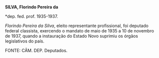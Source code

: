 **SILVA, Florindo Pereira da**

\*dep. fed. prof. 1935-1937.

*Florindo Pereira da Silva*, eleito representante profissional, foi
deputado federal classista, exercendo o mandato de maio de 1935 a 10 de
novembro de 1937, quando a instauração do Estado Novo suprimiu os órgãos
legislativos do país.

FONTE: CÂM. DEP. Deputados.
